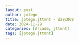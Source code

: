 ```yaml
---
layout: post
author: jotego
title: jotego.jttmnt - d29c069
date: 2024-11-29
categories: [Arcade, jttmnt]
tags: [jotego.jttmnt]
---
```


